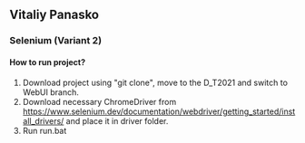 ## Vitaliy Panasko
### Selenium (Variant 2)
#### How to run project?
1. Download project using "git clone", move to the D_T2021 and switch to WebUI branch.
2. Download necessary ChromeDriver from https://www.selenium.dev/documentation/webdriver/getting_started/install_drivers/ and place it in driver folder.
3. Run run.bat
